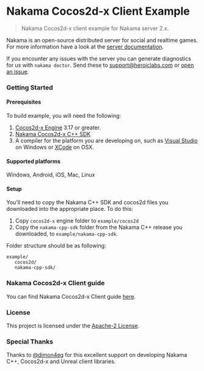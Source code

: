 Nakama Cocos2d-x Client Example
=============

> Nakama Cocos2d-x client example for Nakama server 2.x.

Nakama is an open-source distributed server for social and realtime games. For more information have a look at the [server documentation](https://heroiclabs.com/docs/).

If you encounter any issues with the server you can generate diagnostics for us with `nakama doctor`. Send these to support@heroiclabs.com or [open an issue](https://github.com/heroiclabs/nakama/issues).

### Getting Started

#### Prerequisites

To build example, you will need the following:

1. [Cocos2d-x Engine](http://www.cocos2d-x.org/download) 3.17 or greater.
2. [Nakama Cocos2d-x C++ SDK](https://github.com/heroiclabs/nakama-cocos2d-x/releases)
3. A compiler for the platform you are developing on, such as [Visual Studio](https://www.visualstudio.com/vs/community/) on Windows or [XCode](https://developer.apple.com/xcode/download/) on OSX.

#### Supported platforms

Windows, Android, iOS, Mac, Linux

#### Setup

You'll need to copy the Nakama C++ SDK and cocos2d files you downloaded into the appropriate place. To do this:

1. Copy `cocos2d-x` engine folder to `example/cocos2d`
2. Copy the `nakama-cpp-sdk` folder from the Nakama C++ release you downloaded, to `example/nakama-cpp-sdk`.

Folder structure should be as following:
```
example/
   cocos2d/
   nakama-cpp-sdk/
```

### Nakama Cocos2d-x Client guide

You can find Nakama Cocos2d-x Client guide [here](https://heroiclabs.com/docs/cocos2d-x-client-guide/).

### License

This project is licensed under the [Apache-2 License](https://github.com/heroiclabs/nakama-dotnet/blob/master/LICENSE).

### Special Thanks

Thanks to [@dimon4eg](https://github.com/dimon4eg) for this excellent support on developing Nakama C++, Cocos2d-x and Unreal client libraries.

